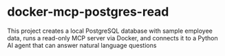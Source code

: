 # docker-mcp-postgres-read
This project creates a local PostgreSQL database with sample employee data, runs a read-only MCP server via Docker, and connects it to a Python AI agent that can answer natural language questions
